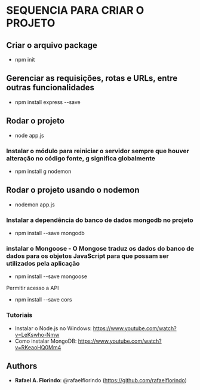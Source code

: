 # SEQUENCIA PARA CRIAR O PROJETO

## Criar o arquivo package
- npm init

## Gerenciar as requisições, rotas e URLs, entre outras funcionalidades
- npm install express --save

## Rodar o projeto
- node app.js

### Instalar o módulo para reiniciar o servidor sempre que houver alteração no código fonte, g significa globalmente
- npm install g nodemon

## Rodar o projeto usando o nodemon
- nodemon app.js

### Instalar a dependência do banco de dados mongodb no projeto
- npm install --save mongodb

### instalar o Mongoose - O Mongose traduz os dados do banco de dados para os objetos JavaScript para que possam ser utilizados pela aplicação
- npm install --save mongoose

Permitir acesso a API
- npm install --save cors

### Tutoriais
- Instalar o Node.js no Windows: https://www.youtube.com/watch?v=LeKswho-Nmw
- Como instalar MongoDB: https://www.youtube.com/watch?v=RKeaoHQ0Mm4

## Authors
* **Rafael A. Florindo**: @rafaelflorindo (https://github.com/rafaelflorindo)